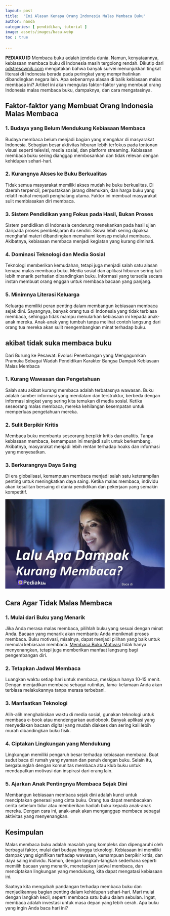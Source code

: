 ```yaml
---
layout: post
title:  "Ini Alasan Kenapa Orang Indonesia Malas Membaca Buku"
author: nanda
categories: [ pendidikan, tutorial ]
image: assets/images/baca.webp
toc : true

---
```

**PEDIAKU ID** Membaca buku adalah jendela dunia. Namun, kenyataannya, kebiasaan membaca buku di Indonesia masih tergolong rendah. Dikutip dari [odstresownik.com](https://odstresownik.com) mengatakan bahwa banyak survei menunjukkan tingkat literasi di Indonesia berada pada peringkat yang memprihatinkan dibandingkan negara lain. Apa sebenarnya alasan di balik kebiasaan malas membaca ini? Artikel ini akan mengulas faktor-faktor yang membuat orang Indonesia malas membaca buku, dampaknya, dan cara mengatasinya.

## Faktor-faktor yang Membuat Orang Indonesia Malas Membaca

### 1. Budaya yang Belum Mendukung Kebiasaan Membaca

Budaya membaca belum menjadi bagian yang mengakar di masyarakat Indonesia. Sebagian besar aktivitas hiburan lebih terfokus pada tontonan visual seperti televisi, media sosial, dan platform streaming. Kebiasaan membaca buku sering dianggap membosankan dan tidak relevan dengan kehidupan sehari-hari.

### 2. Kurangnya Akses ke Buku Berkualitas

Tidak semua masyarakat memiliki akses mudah ke buku berkualitas. Di daerah terpencil, perpustakaan jarang ditemukan, dan harga buku yang relatif mahal menjadi penghalang utama. Faktor ini membuat masyarakat sulit membiasakan diri membaca.

### 3. Sistem Pendidikan yang Fokus pada Hasil, Bukan Proses

Sistem pendidikan di Indonesia cenderung menekankan pada hasil ujian daripada proses pembelajaran itu sendiri. Siswa lebih sering dipaksa menghafal materi dibandingkan memahami konsep melalui membaca. Akibatnya, kebiasaan membaca menjadi kegiatan yang kurang diminati.

### 4. Dominasi Teknologi dan Media Sosial
Teknologi memberikan kemudahan, tetapi juga menjadi salah satu alasan kenapa malas membaca buku. Media sosial dan aplikasi hiburan sering kali lebih menarik perhatian dibandingkan buku. Informasi yang tersedia secara instan membuat orang enggan untuk membaca bacaan yang panjang.

### 5. Minimnya Literasi Keluarga
Keluarga memiliki peran penting dalam membangun kebiasaan membaca sejak dini. Sayangnya, banyak orang tua di Indonesia yang tidak terbiasa membaca, sehingga tidak mampu menularkan kebiasaan ini kepada anak-anak mereka. Anak-anak yang tumbuh tanpa melihat contoh langsung dari orang tua mereka akan sulit mengembangkan minat terhadap buku.

## akibat tidak suka membaca buku
Dari Burung ke Pesawat: Evolusi Penerbangan yang Mengagumkan
Pramuka Sebagai Wadah Pendidikan Karakter Bangsa
Dampak Kebiasaan Malas Membaca
### 1. Kurang Wawasan dan Pengetahuan
Salah satu akibat kurang membaca adalah terbatasnya wawasan. Buku adalah sumber informasi yang mendalam dan terstruktur, berbeda dengan informasi singkat yang sering kita temukan di media sosial. Ketika seseorang malas membaca, mereka kehilangan kesempatan untuk memperluas pengetahuan mereka.

### 2. Sulit Berpikir Kritis
Membaca buku membantu seseorang berpikir kritis dan analitis. Tanpa kebiasaan membaca, kemampuan ini menjadi sulit untuk berkembang. Akibatnya, masyarakat menjadi lebih rentan terhadap hoaks dan informasi yang menyesatkan.

### 3. Berkurangnya Daya Saing
Di era globalisasi, kemampuan membaca menjadi salah satu keterampilan penting untuk meningkatkan daya saing. Ketika malas membaca, individu akan kesulitan bersaing di dunia pendidikan dan pekerjaan yang semakin kompetitif.

![Agar tidak malas membaca](/assets/images/baca2.webp)
## Cara Agar Tidak Malas Membaca
### 1. Mulai dari Buku yang Menarik
Jika Anda merasa malas membaca, pilihlah buku yang sesuai dengan minat Anda. Bacaan yang menarik akan membantu Anda menikmati proses membaca. Buku motivasi, misalnya, dapat menjadi pilihan yang baik untuk memulai kebiasaan membaca. [Membaca Buku Motivasi](https://odstresownik.com/mengapa-buku-motivasi-dapat-meningkatkan-kesehatan-mental-anda/) tidak hanya menyenangkan, tetapi juga memberikan manfaat langsung bagi pengembangan diri.

### 2. Tetapkan Jadwal Membaca
Luangkan waktu setiap hari untuk membaca, meskipun hanya 10-15 menit. Dengan menjadikan membaca sebagai rutinitas, lama-kelamaan Anda akan terbiasa melakukannya tanpa merasa terbebani.

### 3. Manfaatkan Teknologi
Alih-alih menghabiskan waktu di media sosial, gunakan teknologi untuk membaca e-book atau mendengarkan audiobook. Banyak aplikasi yang menyediakan bacaan digital yang mudah diakses dan sering kali lebih murah dibandingkan buku fisik.

### 4. Ciptakan Lingkungan yang Mendukung
Lingkungan memiliki pengaruh besar terhadap kebiasaan membaca. Buat sudut baca di rumah yang nyaman dan penuh dengan buku. Selain itu, bergabunglah dengan komunitas membaca atau klub buku untuk mendapatkan motivasi dan inspirasi dari orang lain.

### 5. Ajarkan Anak Pentingnya Membaca Sejak Dini
Membangun kebiasaan membaca sejak dini adalah kunci untuk menciptakan generasi yang cinta buku. Orang tua dapat membacakan cerita sebelum tidur atau memberikan hadiah buku kepada anak-anak mereka. Dengan cara ini, anak-anak akan menganggap membaca sebagai aktivitas yang menyenangkan.

## Kesimpulan
Malas membaca buku adalah masalah yang kompleks dan dipengaruhi oleh berbagai faktor, mulai dari budaya hingga teknologi. Kebiasaan ini memiliki dampak yang signifikan terhadap wawasan, kemampuan berpikir kritis, dan daya saing individu. Namun, dengan langkah-langkah sederhana seperti memilih bacaan yang menarik, menetapkan jadwal membaca, dan menciptakan lingkungan yang mendukung, kita dapat mengatasi kebiasaan ini.

Saatnya kita mengubah pandangan terhadap membaca buku dan menjadikannya bagian penting dalam kehidupan sehari-hari. Mari mulai dengan langkah kecil, seperti membaca satu buku dalam sebulan. Ingat, membaca adalah investasi untuk masa depan yang lebih cerah. Apa buku yang ingin Anda baca hari ini?
